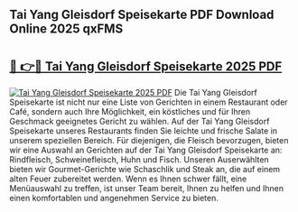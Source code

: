 ## Tai Yang Gleisdorf Speisekarte PDF Download Online 2025 qxFMS

# <h2><a href="http://gccy69m.nevu.top/?p=Tai+Yang+Gleisdorf+Speisekarte">🔗 👉🔴 Tai Yang Gleisdorf Speisekarte 2025 PDF</a></h2>

[![Tai Yang Gleisdorf Speisekarte 2025 PDF](https://i.imgur.com/dBaPXMq.png)](http://gccy69m.nevu.top/?p=Tai+Yang+Gleisdorf+Speisekarte)
Die Tai Yang Gleisdorf Speisekarte ist nicht nur eine Liste von Gerichten in einem Restaurant oder Café, sondern auch Ihre Möglichkeit, ein köstliches und für Ihren Geschmack geeignetes Gericht zu wählen. Auf der Tai Yang Gleisdorf Speisekarte unseres Restaurants finden Sie leichte und frische Salate in unserem speziellen Bereich. Für diejenigen, die Fleisch bevorzugen, bieten wir eine Auswahl an Gerichten auf der Tai Yang Gleisdorf Speisekarte an: Rindfleisch, Schweinefleisch, Huhn und Fisch. Unseren Auserwählten bieten wir Gourmet-Gerichte wie Schaschlik und Steak an, die auf einem alten Feuer zubereitet werden. Wenn es Ihnen schwer fällt, eine Menüauswahl zu treffen, ist unser Team bereit, Ihnen zu helfen und Ihnen einen komfortablen und angenehmen Service zu bieten.
